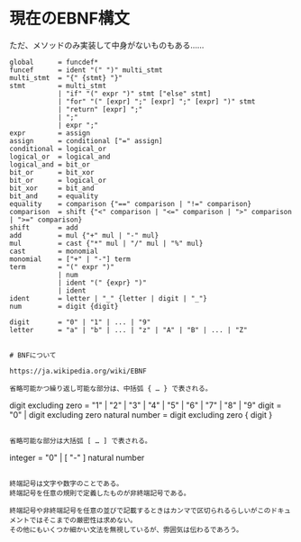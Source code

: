 # 現在のEBNF構文

ただ、メソッドのみ実装して中身がないものもある……

```
global      = funcdef*
funcef      = ident "(" ")" multi_stmt
multi_stmt  = "{" {stmt} "}"
stmt        = multi_stmt
            | "if" "(" expr ")" stmt ["else" stmt]
            | "for" "(" [expr] ";" [expr] ";" [expr] ")" stmt
            | "return" [expr] ";"
            | ";"
            | expr ";"
expr        = assign
assign      = conditional ["=" assign]
conditional = logical_or
logical_or  = logical_and
logical_and = bit_or
bit_or      = bit_xor
bit_or      = logical_or
bit_xor     = bit_and
bit_and     = equality
equality    = comparison {"==" comparison | "!=" comparison}
comparison  = shift {"<" comparison | "<=" comparison | ">" comparison | ">=" comparison}
shift       = add
add         = mul {"+" mul | "-" mul}
mul         = cast {"*" mul | "/" mul | "%" mul}
cast        = monomial
monomial    = ["+" | "-"] term
term        = "(" expr ")"
            | num
            | ident "(" {expr} ")"
            | ident
ident       = letter | "_" {letter | digit | "_"}
num         = digit {digit}

digit       = "0" | "1" | ... | "9"
letter      = "a" | "b" | ... | "z" | "A" | "B" | ... | "Z"
```

```

# BNFについて

https://ja.wikipedia.org/wiki/EBNF

省略可能かつ繰り返し可能な部分は、中括弧 { … } で表される。

```
digit excluding zero = "1" | "2" | "3" | "4" | "5" | "6" | "7" | "8" | "9"
digit                = "0" | digit excluding zero
natural number = digit excluding zero { digit }
```

省略可能な部分は大括弧 [ … ] で表される。

```
integer = "0" | [ "-" ] natural number
```

終端記号は文字や数字のことである。
終端記号を任意の規則で定義したものが非終端記号である。

終端記号や非終端記号を任意の並びで記載するときはカンマで区切られるらしいがこのドキュメントではそこまでの厳密性は求めない。
その他にもいくつか細かい文法を無視しているが、雰囲気は伝わるであろう。
